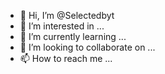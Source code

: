 - 👋 Hi, I’m @Selectedbyt
- 👀 I’m interested in ...
- 🌱 I’m currently learning ...
- 💞️ I’m looking to collaborate on ...
- 📫 How to reach me ...

<!---
Selectedbyt/Selectedbyt is a ✨ special ✨ repository because its `README.md` (this file) appears on your GitHub profile.
You can click the Preview link to take a look at your changes.
--->
